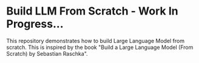# Build LLM From Scratch - Work In Progress...
This repository demonstrates how to build Large Language Model from scratch. This is inspired by the book "Build a Large Language Model (From Scratch) by Sebastian Raschka".
